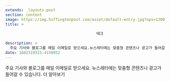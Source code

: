 ```yaml
--- 
extends: _layouts.post 
section: content 
image: https://img.huffingtonpost.com/asset/default-entry.jpg?ops=1200_630 
title: > 
  
                                        테크
                                     
description: > 
  주요 기사와 블로그를 매일 이메일로 받으세요.뉴스레터에는 맞춤형 콘텐츠나 광고가 들어갈 수 있습니다. 
date: 1602319315.4158952 
--- 
```

주요 기사와 블로그를 매일 이메일로 받으세요. 뉴스레터에는 맞춤형 콘텐츠나 광고가 들어갈 수 있습니다. 더 알아보기